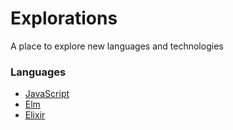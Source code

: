 # Explorations
A place to explore new languages and technologies

### Languages

* [JavaScript](languages/javascript)
* [Elm](languages/elm)
* [Elixir](languages/elixir)
